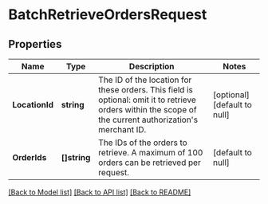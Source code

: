 # BatchRetrieveOrdersRequest

## Properties
Name | Type | Description | Notes
------------ | ------------- | ------------- | -------------
**LocationId** | **string** | The ID of the location for these orders. This field is optional: omit it to retrieve orders within the scope of the current authorization&#x27;s merchant ID. | [optional] [default to null]
**OrderIds** | **[]string** | The IDs of the orders to retrieve. A maximum of 100 orders can be retrieved per request. | [default to null]

[[Back to Model list]](../README.md#documentation-for-models) [[Back to API list]](../README.md#documentation-for-api-endpoints) [[Back to README]](../README.md)

